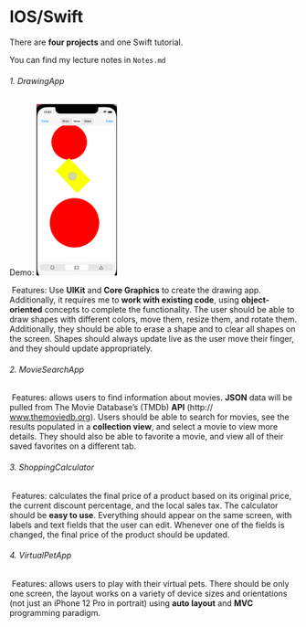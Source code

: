 # IOS/Swift

There are **four projects** and one Swift tutorial.

You can find my lecture notes in `Notes.md`

###### 1. DrawingApp

Demo: <img src="./DrawingApp/drawing_app.png" height=300>

​	Features: Use **UIKit** and **Core Graphics** to create the drawing app. Additionally, it requires me to **work with existing code**, using **object-oriented** concepts to complete the functionality. The user should be able to draw shapes with different colors, move them, resize them, and rotate them. Additionally, they should be able to erase a shape and to clear all shapes on the screen. Shapes should always update live as the user move their finger, and they should update appropriately.

###### 2. MovieSearchApp

​	Features: allows users to find information about movies. **JSON** data will be pulled from The Movie Database’s (TMDb) **API** (http:// www.themoviedb.org). Users should be able to search for movies, see the results populated in a **collection view**, and select a movie to view more details. They should also be able to favorite a movie, and view all of their saved favorites on a different tab.

###### 3. ShoppingCalculator

​	Features: calculates the final price of a product based on its original price, the current discount percentage, and the local sales tax. The calculator should be **easy to use**. Everything should appear on the same screen, with labels and text fields that the user can edit. Whenever one of the fields is changed, the final price of the product should be updated.

###### 4. VirtualPetApp

​	Features: allows users to play with their virtual pets. There should be only one screen, the layout works on a variety of device sizes and orientations (not just an iPhone 12 Pro in portrait) using **auto layout** and **MVC** programming paradigm.
